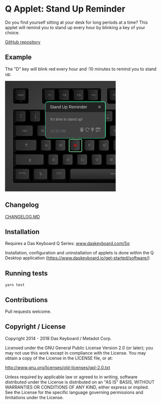 # Q Applet: Stand Up Reminder

Do you find yourself sitting at your desk for long periods at a time?
This applet will remind you to stand up every hour by blinking a key of your choice.

[GitHub repository](assets/stand-up-reminder.png)

## Example

The "D" key will blink red every hour and :10 minutes to remind you to stand up.

![Stand Up Reminder on a Das Keybaord Q](assets/stand_up_reminder_result.png "Stand Up Reminder result")

## Changelog

[CHANGELOG.MD](CHANGELOG.md)

## Installation

Requires a Das Keyboard Q Series: www.daskeyboard.com/5q

Installation, configuration and uninstallation of applets is done within
the Q Desktop application (https://www.daskeyboard.io/get-started/software/)

## Running tests

    yarn test

## Contributions

Pull requests welcome.

## Copyright / License

Copyright 2014 - 2018 Das Keyboard / Metadot Corp.

Licensed under the GNU General Public License Version 2.0 (or later);
you may not use this work except in compliance with the License.
You may obtain a copy of the License in the LICENSE file, or at:

   http://www.gnu.org/licenses/old-licenses/gpl-2.0.txt

Unless required by applicable law or agreed to in writing, software
distributed under the License is distributed on an "AS IS" BASIS,
WITHOUT WARRANTIES OR CONDITIONS OF ANY KIND, either express or implied.
See the License for the specific language governing permissions and
limitations under the License.
